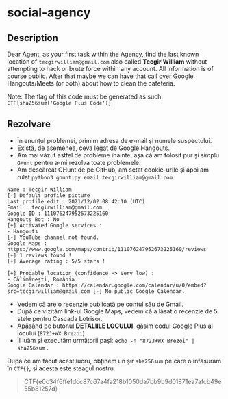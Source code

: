 # social-agency

## Description

Dear Agent, as your first task within the Agency, find the last known location of `tecgirwilliam@gmail.com` also called **Tecgir William** without attempting to hack or brute force within any account. All information is of course public. After that maybe we can have that call over Google Hangouts/Meets (or both) about how to clean the cafeteria.

Note: The flag of this code must be generated as such: `CTF{sha256sum('Google Plus Code')}`

## Rezolvare

* În enunțul problemei, primim adresa de e-mail și numele suspectului.
* Există, de asemenea, ceva legat de Google Hangouts.
* Am mai văzut astfel de probleme înainte, așa că am folosit pur și simplu `GHunt` pentru a-mi rezolva toate problemele.
* Am descărcat GHunt de pe GitHub, am setat cookie-urile și apoi am rulat `python3 ghunt.py email tecgirwilliam@gmail.com`.

```text
Name : Tecgir William 
[-] Default profile picture 
Last profile edit : 2021/12/02 08:42:10 (UTC) 
Email : tecgirwilliam@gmail.com 
Google ID : 111076247952673225160 
Hangouts Bot : No 
[+] Activated Google services : 
- Hangouts 
[-] YouTube channel not found. 
Google Maps : https://www.google.com/maps/contrib/111076247952673225160/reviews 
[+] 1 reviews found ! 
[+] Average rating : 5/5 stars ! 

[+] Probable location (confidence => Very low) :
- Călimănești, România
Google Calendar : https://calendar.google.com/calendar/u/0/embed?src=tecgirwilliam@gmail.com [-] No public Google Calendar.
```

* Vedem că are o recenzie publicată pe contul său de Gmail.
* După ce vizităm link-ul Google Maps, vedem că a lăsat o recenzie de 5 stele pentru Cascada Lotrisor.
* Apăsând pe butonul **DETALIILE LOCULUI**, găsim codul Google Plus al locului (`872J+WX Brezoi`).
* Îl luăm și executăm următorii pași: `echo -n "872J+WX Brezoi" | sha256sum` .

După ce am făcut acest lucru, obținem un șir `sha256sum` pe care o înfășurăm în `CTF{}`, și acesta este steagul nostru.

> CTF{e0c34f6ffe1dcc87c67a4fa218b1050da7bb9b9d01871ea7afcb49e55b81257d}
